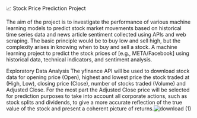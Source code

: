 📈 Stock Price Prediction Project

The aim of the project is to investigate the performance of various machine learning models to predict stock market movements based on historical time series data and news article sentiment collected using APIs and web scraping. The basic principle would be to buy low and sell high, but the complexity arises in knowing when to buy and sell a stock.
A machine learning project to predict the stock prices of [e.g., META/Facebook] using historical data, technical indicators, and sentiment analysis.

Exploratory Data Analysis
The yfinance API will be used to download stock data for opening price (Open), highest and lowest price the stock traded at (High, Low), closing price (Close), number of stocks traded (Volume) and Adjusted Close. For the most part the Adjusted Close price will be selected for prediction purposes to take into account all corporate actions, such as stock splits and dividends, to give a more accurate reflection of the true value of the stock and present a coherent picture of returns.![download (1)](https://github.com/user-attachments/assets/31d11cff-7fe6-417e-95a3-ee3a447d56c7)
